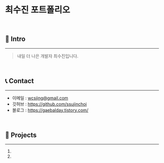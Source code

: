 # 최수진 포트폴리오

</br>

## :raising_hand: Intro
---
>내일 더 나은 개발자 최수진입니다.</br>
>
</br>

## :telephone_receiver: Contact
---
- 이메일 : wcsjing@gmail.com
- 깃허브 : https://github.com/ssujinchoi
- 블로그 : https://gaebalday.tistory.com/
</br>

## :pushpin: Projects
---
1. 

2.



